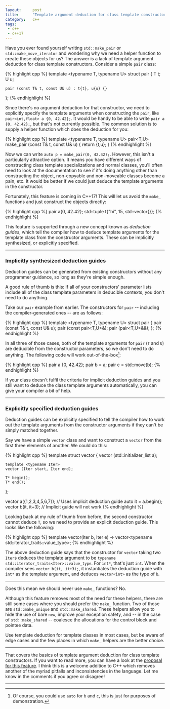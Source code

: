 ```yaml
---
layout:     post
title:      "Template argument deduction for class template constructors"
category:   c++
tags:
 - c++
 - c++17
---
```


Have you ever found yourself writing `std::make_pair` or `std::make_move_iterator` and wondering why we need a helper function to create these objects for us? The answer is a lack of template argument deduction for class template constructors. Consider a simple `pair` class:

{% highlight cpp %}
template <typename T, typename U>
struct pair {
    T t;
    U u;

    pair (const T& t, const U& u) : t{t}, u{u} {}
};
{% endhighlight %}

Since there's no argument deduction for that constructor, we need to explicitly specify the template arguments when constructing the `pair`, like `pair<int,float> a {0, 42.42};`. It would be handy to be able to write `pair a {0, 42.42};`, but that's not currently possible. The common solution is to supply a helper function which does the deduction for you:

{% highlight cpp %}
template <typename T, typename U>
pair<T,U> make_pair (const T& t, const U& u) {
    return {t,u};
}
{% endhighlight %}

Now we can write `auto p = make_pair(0, 42.42);`. However, this isn't a particularly attractive option. It means you have different ways of constructing class template specializations and normal classes, you'll often need to look at the documentation to see if it's doing anything other than constructing the object, non-copyable and non-moveable classes become a pain, etc. It would be better if we could just deduce the template arguments in the constructor.

Fortunately, this feature is coming in C++17! This will let us avoid the `make_` functions and just construct the objects directly:

{% highlight cpp %}
pair a{0, 42.42};
std::tuple t{"hi", 15, std::vector<int>{}};
{% endhighlight %}

This feature is supported through a new concept known as *deduction guides*, which tell the compiler how to deduce template arguments for the template class from the constructor arguments. These can be implicitly synthesized, or explicitly specified.

-----------------

### Implicitly synthesized deduction guides

Deduction guides can be generated from existing constructors without any programmer guidance, so long as they're simple enough.

A good rule of thumb is this: If all of your constructors' parameter lists include all of the class template parameters in deducible contexts, you don't need to do anything.

Take our `pair` example from earlier. The constructors for `pair` -- including the compiler-generated ones -- are as follows:

{% highlight cpp %}
template <typename T, typename U>
struct pair {
    pair (const T& t, const U& u);
    pair (const pair<T,U>&);
    pair (pair<T,U>&&);
};
{% endhighlight %}

In all three of those cases, both of the template arguments for `pair` (`T` and `U`) are deducible from the constructor parameters, so we don't need to do anything. The following code will work out-of-the-box[^1]:

[^1]: Of course, you could use `auto` for `b` and `c`, this is just for purposes of demonstration.

{% highlight cpp %}
pair a {0, 42.42};
pair b = a;
pair c = std::move(b);
{% endhighlight %}

If your class doesn't fulfil the criteria for implicit deduction guides and you still want to deduce the class template arguments automatically, you can give your compiler a bit of help.

-----------------

### Explicitly specified deduction guides

Deduction guides can be explicitly specified to tell the compiler how to work out the template arguments from the constructor arguments if they can't be simply matched together.

Say we have a simple `vector` class and want to construct a `vector` from the first three elements of another. We could do this:

{% highlight cpp %}
template <typename T>
struct vector {
    vector (std::initializer_list<T> a);
    
    template <typename Iter>
    vector (Iter start, Iter end);
    
    T* begin();
    T* end();
};

vector a({1,2,3,4,5,6,7}); // Uses implicit deduction guide
auto it = a.begin();
vector b(it, it+3);        // Implicit guide will not work
{% endhighlight %}

Looking back at my rule of thumb from before, the second constructor cannot deduce `T`, so we need to provide an explicit deduction guide. This looks like the following:

{% highlight cpp %}
template<typename Iter> 
vector(Iter b, Iter e) -> vector<typename std::iterator_traits<Iter>::value_type>;
{% endhighlight %}

The above deduction guide says that the constructor for `vector` taking two `Iter`s deduces the template argument to be `typename std::iterator_traits<Iter>::value_type`. For `int*`, that's just `int`. When the compiler sees `vector b(it, it+3);`, it instantiates the deduction guide with `int*` as the template argument, and deduces `vector<int>` as the type of `b`.

----------------

Does this mean we should never use `make_` functions? No.

Although this feature removes most of the need for these helpers, there are still some cases where you should prefer the `make_` function. Two of those are `std::make_unique` and `std::make_shared`. These helpers allow you to hide the use of bare `new`, improve your exception safety, and -- in the case of `std::make_shared` -- coalesce the allocations for the control block and pointee data.

Use template deduction for template classes in most cases, but be aware of edge cases and the few places in which `make_` helpers are the better choice.

---------------

That covers the basics of template argument deduction for class template constructors. If you want to read more, you can have a look at the [proposal for this feature](http://www.open-std.org/jtc1/sc22/wg21/docs/papers/2016/p0091r3.html). I think this is a welcome addition to C++ which removes another of the myriad pitfalls and inconsistencies in the language. Let me know in the comments if you agree or disagree!

----------------
